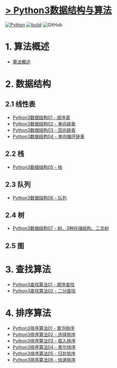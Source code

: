 # [> Python3数据结构与算法](http://www.madmalls.com/blog/category/data-structures-and-algorithms-in-python3/)


[![Python](https://img.shields.io/badge/python-v3.4%2B-blue.svg)](https://www.python.org/)
[![build](https://img.shields.io/badge/build-passing-green.svg)](http://www.madmalls.com/)
![GitHub](https://img.shields.io/github/license/mashape/apistatus.svg)

# 1. 算法概述

- [算法概述](http://www.madmalls.com/blog/post/algorithm-introduction/)

# 2. 数据结构

## 2.1 线性表

- [Python3数据结构01 - 顺序表](http://www.madmalls.com/blog/post/order-list/)
- [Python3数据结构02 - 单向链表](http://www.madmalls.com/blog/post/singly-linked-list/)
- [Python3数据结构03 - 双向链表](http://www.madmalls.com/blog/post/doubly-linked-list/)
- [Python3数据结构04 - 单向循环链表](http://www.madmalls.com/blog/post/singly-circular-linked-list/)

## 2.2 栈

- [Python3数据结构05 - 栈](http://www.madmalls.com/blog/post/stack/)

## 2.3 队列

- [Python3数据结构06 - 队列](http://www.madmalls.com/blog/post/queue-and-deque/)

## 2.4 树

- [Python3数据结构07 - 树、3种存储结构、二叉树](http://www.madmalls.com/blog/post/tree-and-how-to-storage/)

## 2.5 图


# 3. 查找算法

- [Python3查找算法01 - 顺序查找](http://www.madmalls.com/blog/post/sequential-search/)
- [Python3查找算法02 - 二分查找](http://www.madmalls.com/blog/post/binary-search/)

# 4. 排序算法

- [Python3排序算法01 - 冒泡排序](http://www.madmalls.com/blog/post/bubble-sort-algorithm/)
- [Python3排序算法02 - 选择排序](http://www.madmalls.com/blog/post/selection-sort-algorithm/)
- [Python3排序算法03 - 插入排序](http://www.madmalls.com/blog/post/insertion-sort-algorithm/)
- [Python3排序算法04 - 希尔排序](http://www.madmalls.com/blog/post/shell-sort-algorithm/)
- [Python3排序算法05 - 归并排序](http://www.madmalls.com/blog/post/merge-sort-algorithm/)
- [Python3排序算法06 - 快速排序](http://www.madmalls.com/blog/post/quick-sort-algorithm/)
